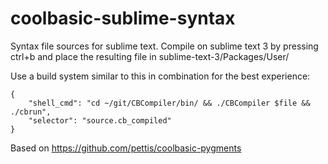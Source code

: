 coolbasic-sublime-syntax
========================

Syntax file sources for sublime text. 
Compile on sublime text 3 by pressing ctrl+b and place the resulting file in sublime-text-3/Packages/User/

Use a build system similar to this in combination for the best experience:

    {
        "shell_cmd": "cd ~/git/CBCompiler/bin/ && ./CBCompiler $file && ./cbrun",
        "selector": "source.cb_compiled"
    }

Based on https://github.com/pettis/coolbasic-pygments 
